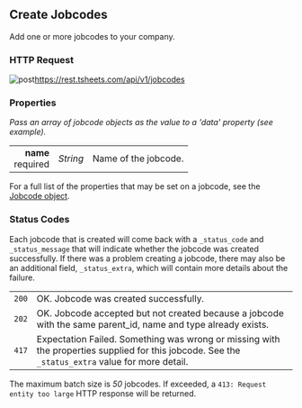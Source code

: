 ## Create Jobcodes

Add one or more jobcodes to your company.

### HTTP Request

<img src="../../images/post.png" alt="post"/><api>https://rest.tsheets.com/api/v1/jobcodes</api>

### Properties
_Pass an array of jobcode objects as the value to a 'data' property (see example)._

|                |             |             |
| -------------: | :---------: | ----------- |
| **name**<br/>required | _String_ | Name of the jobcode. |

For a full list of the properties that may be set on a jobcode, see the [Jobcode object](#the-jobcode-object).

### Status Codes

Each jobcode that is created will come back with a `_status_code` and `_status_message` that will indicate whether the jobcode was created successfully. If there was a problem creating a jobcode, there may also be an additional field, `_status_extra`, which will contain more details about the failure.

|         |          |
| :-----: | :------- |
| <code class="level200">200</code> | OK. Jobcode was created successfully. |
| <code class="level200">202</code> | 	OK. Jobcode accepted but not created because a jobcode with the same parent_id, name and type already exists. |
| <code class="level400">417</code> | Expectation Failed. Something was wrong or missing with the properties supplied for this jobcode. See the `_status_extra` value for more detail. |

<aside class="notice">
The maximum batch size is <i>50</i> jobcodes. If exceeded, a <code class="standout">413: Request entity too large</code> HTTP response will be returned.
</aside>

